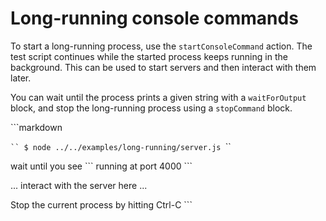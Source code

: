 # Long-running console commands

To start a long-running process, use the `startConsoleCommand` action.
The test script continues while the started process keeps running in the background.
This can be used to start servers and then interact with them later.

You can wait until the process prints a given string with a `waitForOutput` block,
and stop the long-running process using a `stopCommand` block.

<a class="tutorialRunner_runMarkdownInTutrun">
```markdown
<a class="tutorialRunner_startConsoleCommand">

`​``
$ node ../../examples/long-running/server.js
`​``
</a>

<a class="tutorialRunner_waitForOutput">
wait until you see
`​``
running at port 4000
`​``
</a>

... interact with the server here ...

<a class="tutorialRunner_stopConsoleCommand">
Stop the current process by hitting Ctrl-C
</a>
```
</a>
